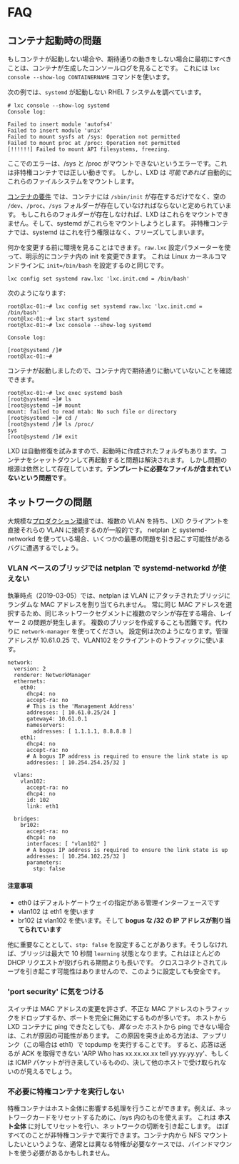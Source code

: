 # FAQ
<!-- # Frequently Asked Questions -->

## コンテナ起動時の問題 <!-- Container Startup Issues -->

もしコンテナが起動しない場合や、期待通りの動きをしない場合に最初にすべきことは、コンテナが生成したコンソールログを見ることです。
これには `lxc console --show-log CONTAINERNAME` コマンドを使います。
<!--
If your container is not starting, or not behaving as you would expect,
the first thing to do is to look at the console logs generated by the
container, using the `lxc console --show-log CONTAINERNAME` command.
-->

次の例では、`systemd` が起動しない RHEL 7 システムを調べています。
<!--
In this example, we will investigate a RHEL 7 system in which `systemd`
can not start.
-->

    # lxc console --show-log systemd
    Console log:
    
    Failed to insert module 'autofs4'
    Failed to insert module 'unix'
    Failed to mount sysfs at /sys: Operation not permitted
    Failed to mount proc at /proc: Operation not permitted
    [!!!!!!] Failed to mount API filesystems, freezing.

ここでのエラーは、/sys と /proc がマウントできないというエラーです。これは非特権コンテナでは正しい動きです。
しかし、LXD は _可能であれば_ 自動的にこれらのファイルシステムをマウントします。
<!--
The errors here say that /sys and /proc can not be mounted - which is
correct in an unprivileged container.  However, LXD does mount these
filesystems automatically _if it can_. 
-->

[コンテナの要件](container-environment.md) では、コンテナには `/sbin/init` が存在するだけでなく、空の `/dev`、`/proc`、`/sys` フォルダーが存在していなければならないと定められています。
もしこれらのフォルダーが存在しなければ、LXD はこれらをマウントできません。そして、systemd がこれらをマウントしようとします。
非特権コンテナでは、systemd はこれを行う権限はなく、フリーズしてしまいます。
<!--
The [container requirements](container-environment.md) specify that
every container must come with an empty `/dev`, `/proc`, and `/sys`
folder, as well as `/sbin/init` existing.  If those folders don't
exist, LXD will be unable to mount to them, and systemd will then
try to. As this is an unprivileged container, systemd does not have
the ability to do this, and it then freezes.
-->

何かを変更する前に環境を見ることはできます。`raw.lxc` 設定パラメーターを使って、明示的にコンテナ内の init を変更できます。
これは Linux カーネルコマンドラインに `init=/bin/bash` を設定するのと同じです。
<!--
So you can see the environment before anything is changed, you can
explicitly change the init in a container using the `raw.lxc` config
param.  This is equivalent to setting `init=/bin/bash` on the linux
kernel commandline.
-->

    lxc config set systemd raw.lxc 'lxc.init.cmd = /bin/bash'

次のようになります:
<!--
Here is what it looks like:
-->

    root@lxc-01:~# lxc config set systemd raw.lxc 'lxc.init.cmd = /bin/bash'
    root@lxc-01:~# lxc start systemd
    root@lxc-01:~# lxc console --show-log systemd
    
    Console log:

    [root@systemd /]#
    root@lxc-01:~#

コンテナが起動しましたので、コンテナ内で期待通りに動いていないことを確認できます。
<!--
Now that the container has started, you can look in it and see that things are
not running as well as expected.
-->

    root@lxc-01:~# lxc exec systemd bash
    [root@systemd ~]# ls
    [root@systemd ~]# mount
    mount: failed to read mtab: No such file or directory
    [root@systemd ~]# cd /
    [root@systemd /]# ls /proc/
    sys
    [root@systemd /]# exit

LXD は自動修復を試みますので、起動時に作成されたフォルダもあります。コンテナをシャットダウンして再起動すると問題は解決されます。
しかし問題の根源は依然として存在しています。**テンプレートに必要なファイルが含まれていないという問題です**。
<!--
Because LXD tries to auto-heal, it *did* create some of the folders when it was
starting up. Shutting down and restarting the container will fix the problem, but
the original cause is still there - the **template does not contain the required
files**.
-->

## ネットワークの問題 <!-- Networking Issues -->

大規模な[プロダクション環境](production-setup.md)では、複数の VLAN を持ち、LXD クライアントを直接それらの VLAN に接続するのが一般的です。
netplan と systemd-networkd を使っている場合、いくつかの最悪の問題を引き起こす可能性があるバグに遭遇するでしょう。
<!--
In a larger [Production Environment](production-setup.md), it is common to have
multiple vlans and have LXD clients attached directly to those vlans. Be aware that
if you are using netplan and system-networkd, you will encounter some bugs that
could cause catastrophic issues
-->

### VLAN ベースのブリッジでは netplan で systemd-networkd が使えない <!-- Do not use system-networkd with netplan and bridges based on vlans -->

執筆時点（2019-03-05）では、netplan は VLAN にアタッチされたブリッジにランダムな MAC アドレスを割り当てられません。
常に同じ MAC アドレスを選択するため、同じネットワークセグメントに複数のマシンが存在する場合、レイヤー 2 の問題が発生します。
複数のブリッジを作成することも困難です。代わりに `network-manager` を使ってください。
設定例は次のようになります。管理アドレスが 10.61.0.25 で、VLAN102 をクライアントのトラフィックに使います。
<!--
At time of writing (2019-03-05), netplan can not assign a random MAC address to
a bridge attached to a vlan. It always picks the same MAC address, which causes
layer2 issues when you have more than one machine on the same network segment.
It also has difficultly creating multiple bridges.  Make sure you use
`network-manager` instead. An example config is below, with a management
address of 10.61.0.25, and VLAN102 being used for client traffic.
-->

    network:
      version: 2
      renderer: NetworkManager
      ethernets:
        eth0:
          dhcp4: no
          accept-ra: no
          # This is the 'Management Address'
          addresses: [ 10.61.0.25/24 ]
          gateway4: 10.61.0.1
          nameservers:
            addresses: [ 1.1.1.1, 8.8.8.8 ]
        eth1:
          dhcp4: no
          accept-ra: no
          # A bogus IP address is required to ensure the link state is up
          addresses: [ 10.254.254.25/32 ]
    
      vlans:
        vlan102:
          accept-ra: no
          dhcp4: no
          id: 102
          link: eth1

      bridges:
        br102:
          accept-ra: no
          dhcp4: no
          interfaces: [ "vlan102" ]
          # A bogus IP address is required to ensure the link state is up
          addresses: [ 10.254.102.25/32 ]
          parameters:
            stp: false

#### 注意事項 <!-- Things to note -->

* eth0 はデフォルトゲートウェイの指定がある管理インターフェースです <!-- eth0 is the Management interface, with the default gateway. -->
* vlan102 は eth1 を使います <!-- vlan102 uses eth1. -->
* br102 は vlan102 を使います。そして __bogus な /32 の IP アドレスが割り当てられています__ <!-- br102 uses vlan102, and _has a bogus /32 IP address assigned to it_ -->

他に重要なこととして、`stp: false` を設定することがあります。そうしなければ、ブリッジは最大で 10 秒間 `learning` 状態となります。これはほとんどの DHCP リクエストが投げられる期間よりも長いです。
クロスコネクトされてループを引き起こす可能性はありませんので、このように設定しても安全です。
<!--
The other important thing is to set `stp: false`, otherwise the bridge will sit
in `learning` state for up to 10 seconds, which is longer than most DHCP requests
last. As there is no possibility of cross-connecting and causing loops, this is
safe to do.
-->

### 'port security' に気をつける <!-- Beware of 'port security' -->

スイッチは MAC アドレスの変更を許さず、不正な MAC アドレスのトラフィックをドロップするか、ポートを完全に無効にするものが多いです。
ホストから LXD コンテナに ping できたとしても、_異なった_ ホストから ping できない場合は、これが原因の可能性があります。
この原因を突き止める方法は、アップリンク（この場合は eth1）で tcpdump を実行することです。
すると、応答は送るが ACK を取得できない 'ARP Who has xx.xx.xx.xx tell yy.yy.yy.yy'、もしくは ICMP パケットが行き来しているものの、決して他のホストで受け取られないのが見えるでしょう。
<!--
Many switches do *not* allow MAC address changes, and will either drop traffic
with an incorrect MAC, or, disable the port totally. If you can ping a LXD container
from the host, but are not able to ping it from a _different_ host, this could be
the cause.  The way to diagnose this is to run a tcpdump on the uplink (in this case,
eth1), and you will see either 'ARP Who has xx.xx.xx.xx tell yy.yy.yy.yy', with you
sending responses but them not getting acknowledged, or, ICMP packets going in and
out successfully, but never being received by the other host.
-->

### 不必要に特権コンテナを実行しない <!-- Do not run privileged containers unless necessary -->

特権コンテナはホスト全体に影響する処理を行うことができます。例えば、ネットワークカードをリセットするために、/sys 内のものを使えます。
これは **ホスト全体** に対してリセットを行い、ネットワークの切断を引き起こします。
ほぼすべてのことが非特権コンテナで実行できます。コンテナ内から NFS マウントしたいというような、通常とは異なる特権が必要なケースでは、バインドマウントを使う必要があるかもしれません。
<!--
A privileged container can do things that effect the entire host - for example, it
can use things in /sys to reset the network card, which will reset it for **the entire
host**, causing network blips. Almost everything can be run in an unprivileged container,
or - in cases of things that require unusual privileges, like wanting to mount NFS
filesystems inside the container, you may need to use bind mounts.
-->

